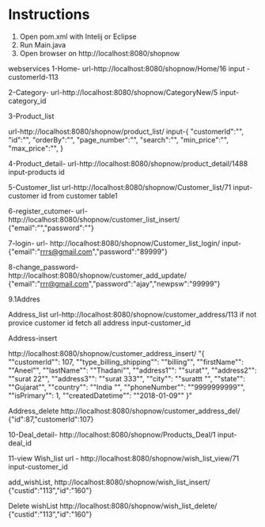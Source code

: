 

# Instructions
1. Open pom.xml with Intelij or Eclipse
2. Run Main.java
3. Open browser on http://localhost:8080/shopnow


webservices
1-Home-
url-http://localhost:8080/shopnow/Home/16
input - customerId-113



2-Category-
url-http://localhost:8080/shopnow/CategoryNew/5
input-category_id



3-Product_list

url-http://localhost:8080/shopnow/product_list/
input-{
"customerId":"",
"id":"",
"orderBy":"",
"page_number":"",
"search":"",
"min_price":"",
"max_price":"",
}

4-Product_detail-
url-http://localhost:8080/shopnow/product_detail/1488
input-products id 




5-Customer_list
url-http://localhost:8080/shopnow/Customer_list/71
input-customer id from customer table1


6-register_cutomer-
url- http://localhost:8080/shopnow/customer_list_insert/
{"email":"","password":""}


7-login-
url- http://localhost:8080/shopnow/Customer_list_login/
input- {"email":"rrrs@gmail.com","password":"89999"}


8-change_password-
http://localhost:8080/shopnow/customer_add_update/
{"email":"rrr@gmail.com","password":"ajay","newpsw":"99999"}



9.1Addres

Address_list
url-http://localhost:8080/shopnow/customer_address/113 if not provice customer id fetch all address
input-customer_id

Address-insert

http://localhost:8080/shopnow/customer_address_insert/
"{    
    ""customerId"": 107,
    ""type_billing_shipping"": ""billing"",
    ""firstName"": ""Aneel"",
    ""lastName"": ""Thadani"",
    ""address1"": ""surat"",
    ""address2"": ""surat 22"",
    ""address3"": ""surat 333"",
    ""city"": ""surattt "",
    ""state"": ""Gujarat"",
    ""country"": ""India "",
    ""phoneNumber"": ""9999999999"",
    ""isPrimary"": 1,
    ""createdDatetime"": ""2018-01-09""
  }"

Address_delete
http://localhost:8080/shopnow/customer_address_del/
{"id":87,"customerId":107}




10-Deal_detail-
http://localhost:8080/shopnow/Products_Deal/1
input-deal_id

11-view Wish_list 
url - http://localhost:8080/shopnow/wish_list_view/71
input-customer_id


add_wishList,
http://localhost:8080/shopnow/wish_list_insert/
{"custid":"113","id":"160"}
 
  
Delete wishList
http://localhost:8080/shopnow/wish_list_delete/
{"custid":"113","id":"160"}




